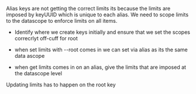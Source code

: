 Alias keys are not getting the correct limits
its because the limits are imposed by keyUUID
which is unique to each alias.
We need to scope limits to the datascope to
enforce limits on all items.

- Identify where we create keys initially and ensure that we set the scopes correcrlyt off-cuff for root

- when set limits with --root comes in we can set via alias as its the same data ascope

- when get limits comes in on an alias, give the
limits that are imposed at the datascope level

Updating limits has to happen on the root key 

